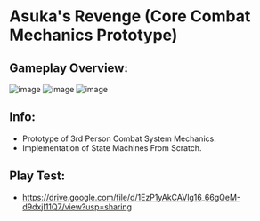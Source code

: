 # Asuka's Revenge (Core Combat Mechanics Prototype)
## Gameplay Overview:
![image](https://user-images.githubusercontent.com/113314204/201570689-93412e1a-d862-438b-b502-6bf0d0917ec4.png)
![image](https://user-images.githubusercontent.com/113314204/201570911-7b55b24c-3e0b-428a-946b-44c8e2fdfb50.png)
![image](https://user-images.githubusercontent.com/113314204/201571156-319a8783-b82a-4123-b7da-5ecb52fd5a6f.png)

## Info:
  - Prototype of 3rd Person Combat System Mechanics.
  - Implementation of State Machines From Scratch.
  
## Play Test:
  - https://drive.google.com/file/d/1EzP1yAkCAVlg16_66gQeM-d9dxjI11Q7/view?usp=sharing

             
